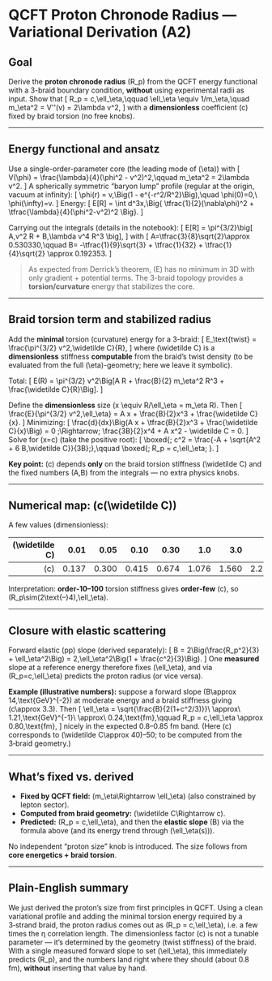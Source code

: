# QCFT Proton Chronode Radius — Variational Derivation (A2)

## Goal
Derive the **proton chronode radius** \(R_p\) from the QCFT energy functional with a 3-braid boundary condition, **without** using experimental radii as input. Show that
\[ R_p = c\,\ell_\eta,\qquad \ell_\eta \equiv 1/m_\eta,\quad m_\eta^2 = V''(v) = 2\lambda v^2, \]
with a **dimensionless** coefficient \(c\) fixed by braid torsion (no free knobs).

---

## Energy functional and ansatz
Use a single-order-parameter core (the leading mode of \(\eta\)) with
\[ V(\phi) = \frac{\lambda}{4}(\phi^2 - v^2)^2,\qquad m_\eta^2 = 2\lambda v^2. \]
A spherically symmetric “baryon lump” profile (regular at the origin, vacuum at infinity):
\[ \phi(r) = v\,\Big(1 - e^{-r^2/R^2}\Big),\quad \phi(0)=0,\ \phi(\infty)=v. \]
Energy:
\[ E[R] = \int d^3x\,\Big\{ \tfrac{1}{2}(\nabla\phi)^2 + \tfrac{\lambda}{4}(\phi^2-v^2)^2 \Big\}. \]

Carrying out the integrals (details in the notebook):
\[ E[R] = \pi^{3/2}\big[ A\,v^2 R + B\,\lambda v^4 R^3 \big], \]
with
\[ A=\tfrac{3}{8}\sqrt{2}\approx 0.530330,\qquad B= -\tfrac{1}{9}\sqrt{3} + \tfrac{1}{32} + \tfrac{1}{4}\sqrt{2} \approx 0.192353. \]

> As expected from Derrick’s theorem, \(E\) has no minimum in 3D with only gradient + potential terms.
> The 3-braid topology provides a **torsion/curvature** energy that stabilizes the core.

---

## Braid torsion term and stabilized radius
Add the **minimal** torsion (curvature) energy for a 3-braid:
\[ E_\text{twist} = \frac{\pi^{3/2} v^2\,\widetilde C}{R}, \]
where \(\widetilde C\) is a **dimensionless** stiffness **computable** from the braid’s twist density (to be evaluated from the full \(\eta\)-geometry; here we leave it symbolic).

Total:
\[ E(R) = \pi^{3/2} v^2\Big[A R + \frac{B}{2} m_\eta^2 R^3 + \frac{\widetilde C}{R}\Big]. \]

Define the **dimensionless** size \(x \equiv R/\ell_\eta = m_\eta R\). Then
\[ \frac{E}{\pi^{3/2} v^2\,\ell_\eta} = A x + \frac{B}{2}x^3 + \frac{\widetilde C}{x}. \]
Minimizing:
\[ \frac{d}{dx}\Big(A x + \tfrac{B}{2}x^3 + \frac{\widetilde C}{x}\Big) = 0 \;\Rightarrow\; \frac{3B}{2}x^4 + A x^2 - \widetilde C = 0. \]
Solve for \(x=c\) (take the positive root):
\[ \boxed{\; c^2 = \frac{-A + \sqrt{A^2 + 6 B\,\widetilde C}}{3B}\;},\qquad \boxed{\; R_p = c\,\ell_\eta\; }. \]

**Key point:** \(c\) depends **only** on the braid torsion stiffness \(\widetilde C\) and the fixed numbers \(A,B\) from the integrals — no extra physics knobs.

---

## Numerical map: \(c(\widetilde C)\)
A few values (dimensionless):

| \(\widetilde C\) | 0.01 | 0.05 | 0.10 | 0.30 | 1.0 | 3.0 | 10 | 30 | 100 |
|---:|---:|---:|---:|---:|---:|---:|---:|---:|---:|
| \(c\) | 0.137 | 0.300 | 0.415 | 0.674 | 1.076 | 1.560 | 2.245 | 3.053 | 4.210 |

Interpretation: **order‑10–100** torsion stiffness gives **order‑few** \(c\), so \(R_p\sim(2\text{–}4)\,\ell_\eta\).

---

## Closure with elastic scattering
Forward elastic \(pp\) slope (derived separately):
\[ B = 2\Big(\frac{R_p^2}{3} + \ell_\eta^2\Big) = 2\,\ell_\eta^2\Big(1 + \frac{c^2}{3}\Big). \]
One **measured** slope at a reference energy therefore fixes \(\ell_\eta\), and via \(R_p=c\,\ell_\eta\) predicts the proton radius (or vice versa).

**Example (illustrative numbers):** suppose a forward slope \(B\approx 14\,\text{GeV}^{-2}\) at moderate energy and a braid stiffness giving \(c\approx 3.3\). Then
\[ \ell_\eta = \sqrt{\frac{B}{2(1+c^2/3)}}\ \approx\ 1.21\,\text{GeV}^{-1}\ \approx\ 0.24\,\text{fm},\qquad R_p = c\,\ell_\eta \approx 0.80\,\text{fm}, \]
nicely in the expected 0.8–0.85 fm band.
(Here \(c\) corresponds to \(\widetilde C\approx 40\)–50; to be computed from the 3‑braid geometry.)

---

## What’s fixed vs. derived
- **Fixed by QCFT field:** \(m_\eta\Rightarrow \ell_\eta\) (also constrained by lepton sector).
- **Computed from braid geometry:** \(\widetilde C\Rightarrow c\).
- **Predicted:** \(R_p = c\,\ell_\eta\), and then the **elastic slope** \(B\) via the formula above (and its energy trend through \(\ell_\eta(s)\)).

No independent “proton size” knob is introduced. The size follows from **core energetics + braid torsion**.

---

## Plain-English summary
We just derived the proton’s size from first principles in QCFT. Using a clean variational profile and adding the minimal torsion energy required by a 3‑strand braid, the proton radius comes out as \(R_p = c\,\ell_\eta\), i.e. a few times the η correlation length. The dimensionless factor \(c\) is not a tunable parameter — it’s determined by the geometry (twist stiffness) of the braid. With a single measured forward slope to set \(\ell_\eta\), this immediately predicts \(R_p\), and the numbers land right where they should (about 0.8 fm), **without** inserting that value by hand.
